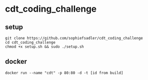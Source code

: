 # cdt_coding_challenge

## setup

```sudo apt install git
git clone https://github.com/sophiefsadler/cdt_coding_challenge
cd cdt_coding_challenge
chmod +x setup.sh && sudo ./setup.sh
```

## docker

```docker build . --file Dockerfile --tag cdt_coding_challenge_deploy:$(date +%s)
docker run --name "cdt" -p 80:80 -d -t [id from build]
```
